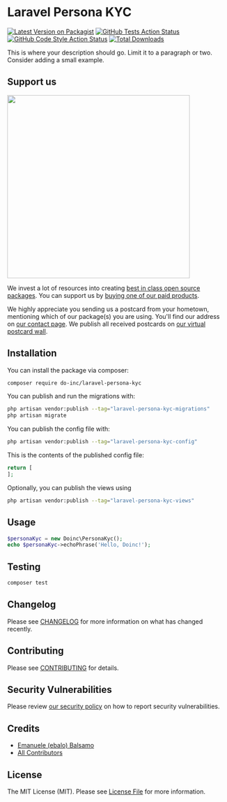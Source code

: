 # Laravel Persona KYC

[![Latest Version on Packagist](https://img.shields.io/packagist/v/do-inc/laravel-persona-kyc.svg?style=flat-square)](https://packagist.org/packages/do-inc/laravel-persona-kyc)
[![GitHub Tests Action Status](https://img.shields.io/github/workflow/status/do-inc/laravel-persona-kyc/run-tests?label=tests)](https://github.com/do-inc/laravel-persona-kyc/actions?query=workflow%3Arun-tests+branch%3Amain)
[![GitHub Code Style Action Status](https://img.shields.io/github/workflow/status/do-inc/laravel-persona-kyc/Check%20&%20fix%20styling?label=code%20style)](https://github.com/do-inc/laravel-persona-kyc/actions?query=workflow%3A"Check+%26+fix+styling"+branch%3Amain)
[![Total Downloads](https://img.shields.io/packagist/dt/do-inc/laravel-persona-kyc.svg?style=flat-square)](https://packagist.org/packages/do-inc/laravel-persona-kyc)

This is where your description should go. Limit it to a paragraph or two. Consider adding a small example.

## Support us

[<img src="https://github-ads.s3.eu-central-1.amazonaws.com/laravel-persona-kyc.jpg?t=1" width="419px" />](https://spatie.be/github-ad-click/laravel-persona-kyc)

We invest a lot of resources into creating [best in class open source packages](https://spatie.be/open-source). You can support us by [buying one of our paid products](https://spatie.be/open-source/support-us).

We highly appreciate you sending us a postcard from your hometown, mentioning which of our package(s) you are using. You'll find our address on [our contact page](https://spatie.be/about-us). We publish all received postcards on [our virtual postcard wall](https://spatie.be/open-source/postcards).

## Installation

You can install the package via composer:

```bash
composer require do-inc/laravel-persona-kyc
```

You can publish and run the migrations with:

```bash
php artisan vendor:publish --tag="laravel-persona-kyc-migrations"
php artisan migrate
```

You can publish the config file with:

```bash
php artisan vendor:publish --tag="laravel-persona-kyc-config"
```

This is the contents of the published config file:

```php
return [
];
```

Optionally, you can publish the views using

```bash
php artisan vendor:publish --tag="laravel-persona-kyc-views"
```

## Usage

```php
$personaKyc = new Doinc\PersonaKyc();
echo $personaKyc->echoPhrase('Hello, Doinc!');
```

## Testing

```bash
composer test
```

## Changelog

Please see [CHANGELOG](CHANGELOG.md) for more information on what has changed recently.

## Contributing

Please see [CONTRIBUTING](.github/CONTRIBUTING.md) for details.

## Security Vulnerabilities

Please review [our security policy](../../security/policy) on how to report security vulnerabilities.

## Credits

- [Emanuele (ebalo) Balsamo](https://github.com/ebalo55)
- [All Contributors](../../contributors)

## License

The MIT License (MIT). Please see [License File](LICENSE.md) for more information.
